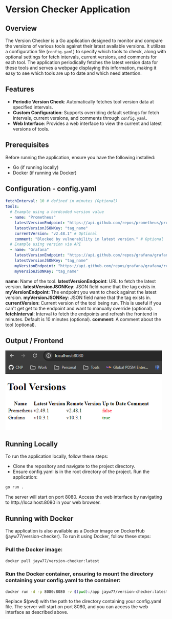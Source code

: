 # Version Checker Application

## Overview

The Version Checker is a Go application designed to monitor and compare the versions of various tools against their latest available versions.
It utilizes a configuration file (`config.yaml`) to specify which tools to check, along with optional settings for fetch intervals, current versions,
and comments for each tool. The application periodically fetches the latest version data for these tools and serves a webpage displaying this information,
making it easy to see which tools are up to date and which need attention.

## Features

- **Periodic Version Check**: Automatically fetches tool version data at specified intervals.
- **Custom Configuration**: Supports overriding default settings for fetch intervals, current versions, and comments through `config.yaml`.
- **Web Interface**: Provides a web interface to view the current and latest versions of tools.

## Prerequisites

Before running the application, ensure you have the following installed:

- Go (if running locally)
- Docker (if running via Docker)

## Configuration - config.yaml

```yaml
fetchInterval: 10 # defined in minutes (Optional)
tools:
  # Example using a hardcoded version value
  - name: "Prometheus"
    latestVersionEndpoint: "https://api.github.com/repos/prometheus/prometheus/releases/latest"
    latestVersionJSONKey: "tag_name"
    currentVersion: "v2.48.1" # Optional
    comment: "Blocked by vulnerability in latest version." # Optional
  # Example using version via API
  - name: "Grafana"
    latestVersionEndpoint: "https://api.github.com/repos/grafana/grafana/releases/latest"
    latestVersionJSONKey: "tag_name"
    myVersionEndpoint: "https://api.github.com/repos/grafana/grafana/releases/latest"
    myVersionJSONKey: "tag_name"
```

**name**: Name of the tool.
**latestVersionEndpoint**: URL to fetch the latest version.
**latestVersionJSONKey**: JSON field name that the tag exists in.
**myVersionEndpoint**: The endpoint you want to check against the latest version.
**myVersionJSONKey**: JSON field name that the tag exists in.
**currentVersion**: Current version of the tool being run. This is useful if you can't get get to the endpoint and want to manually override (optional).
**fetchInterval**: Interval to fetch the endpoints and refresh the frontend in minutes. Default is 10 minutes (optional).
**comment**: A comment about the tool (optional).

## Output / Frontend

![frontend](./images/tool-versions.png)

## Running Locally

To run the application locally, follow these steps:

- Clone the repository and navigate to the project directory.
- Ensure config.yaml is in the root directory of the project.
  Run the application:

```bash
go run .
```

The server will start on port 8080. Access the web interface by navigating to http://localhost:8080 in your web browser.

## Running with Docker

The application is also available as a Docker image on DockerHub (jayw77/version-checker). To run it using Docker, follow these steps:

### Pull the Docker image:

`docker pull jayw77/version-checker:latest`

### Run the Docker container, ensuring to mount the directory containing your config.yaml to the container:

```bash
docker run -d -p 8080:8080 -v $(pwd):/app jayw77/version-checker:latest
```

Replace $(pwd) with the path to the directory containing your config.yaml file. The server will start on port 8080, and you can access the web interface as described above.
